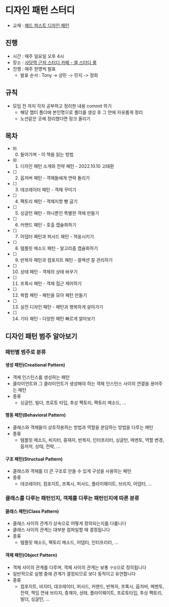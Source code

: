 # 디자인 패턴 스터디

- 교재 : [헤드 퍼스트 디자인 패턴](http://www.yes24.com/Product/Goods/108192370)

## 진행

- 시간 : 매주 일요일 오후 4시
- 장소 : [사당역 근처 스터디 카페 - 셀 스터디 룸](https://map.naver.com/v5/entry/place/1089708963?c=14134962.6748640,4506438.1445617,15.29,0,0,0,dh)
- 진행 : 매주 한명씩 발표
  - 발표 순서 : Tony -> 상민 -> 민지 -> 정희

## 규칙

- 모임 전 까지 각자 공부하고 정리한 내용 commit 하기
  - 해당 챕터 폴더에 본인명으로 폴더를 생성 후 그 안에 자유롭게 정리
  - 노션같은 곳에 정리했다면 링크 올리기

## 목차

- [x] 0. 들어가며 - 이 책을 읽는 방법
- [x] 1. 디자인 패턴 소개와 전략 패턴 - 2022.10.10 고태환
- [ ] 2. 옵저버 패턴 - 객체들에게 연락 돌리기
- [ ] 3. 데코레이터 패턴 - 객체 꾸미기
- [ ] 4. 팩토리 패턴 - 객체지향 빵 굽기
- [ ] 5. 싱글턴 패턴 - 하나뿐인 특별한 객체 만들기
- [ ] 6. 커맨드 패턴 - 호출 캡슐화하기
- [ ] 7. 어댑터 패턴과 퍼사드 패턴 - 적응시키기
- [ ] 8. 템플릿 메소드 패턴 - 알고리즘 캡슐화하기
- [ ] 9. 반복자 패턴과 컴포지트 패턴 - 컬렉션 잘 관리하기
- [ ] 10. 상태 패턴 - 객체의 상태 바꾸기
- [ ] 11. 프록시 패턴 - 객체 접근 제어하기
- [ ] 12. 복합 패턴 - 패턴을 모아 패턴 만들기
- [ ] 13. 실전 디자인 패턴 - 패턴과 행복하게 살아가기
- [ ] 14. 기타 패턴 - 다양한 패턴 빠르게 알아보기

## 디자인 패턴 범주 알아보기

### 패턴별 범주로 분류

#### 생성 패턴(Creational Pattern)

- 객체 인스턴스를 생성하는 패턴
- 클라이언트와 그 클라이언트가 생성해야 하는 객체 인스턴스 사이의 연결을 끊어주는 패턴
- 종류
  - 싱글턴, 빌더, 프로토 타입, 추상 팩토리, 팩토리 메소드, ...

#### 행동 패턴(Behavioral Pattern)

- 클래스와 객체들이 상호작용하는 방법과 역할을 분담하는 방법을 다루는 패턴
- 종류
  - 템플릿 메소드, 비지터, 중재자, 반복자, 인터프리터, 싱글턴, 메멘토, 역할 변경, 옵저저, 상태, 전략, ...

#### 구조 패턴(Structual Pattern)

- 클래스와 객체를 더 큰 구조로 만들 수 있게 구성을 사용하는 패턴
- 종류
  - 데코레이터, 컴포지트, 프록시, 퍼사드, 플라이웨이트, 브리지, 어댑터, ...

### 클래스를 다루는 패턴인지, 객체를 다루는 패턴인지에 따른 분류

#### 클래스 패턴(Class Pattern)

- 클래스 사이의 관계가 상속으로 어떻게 정의되는지를 다룹니다
- 클래스 사이의 관계는 대부분 컴파일할 때 결정됩니다
- 종류
  - 템플릿 메소드, 팩토리 메소드, 어댑터, 인터프리터, ...

#### 객체 패턴(Object Pattern)

- 객체 사이의 관계를 다루며, 객체 사이의 관계는 보통 `구성`으로 정의됩니다
- 일반적으로 실행 중에 관계가 결정되므로 보다 동적이고 유연합니다
- 종류
  - 컴포지트, 비지터, 데코레이터, 퍼사드, 커맨드, 반복자, 프록시, 옵저버, 메멘토, 전략, 책임 연쇄
    브리지, 중재자, 상태, 플라이웨이트, 프로토타입, 추상 팩토리, 빌더, 싱글턴, ...
